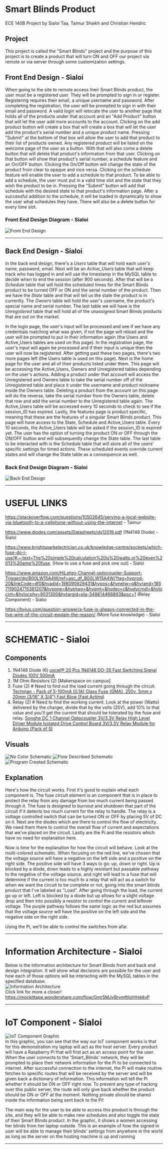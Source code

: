 # Smart Blinds Product
ECE 140B Project by Sialoi Taa, Taimur Shaikh and Christian Hendric

## Project
This project is called the "Smart Blinds" project and the purpose of this project is to create a product that will turn ON and OFF our project via remote or via server through some customization settings.

## Front End Design - Sialoi
When going to the site to remote access their Smart Blinds product, the user must be a registered user. They will be prompted to sign in or register. Registering requires their email, a unique username and password. After completing the registration, the user will be prompted to sign in with their email and password. A valid login will relocate the user to another page that holds all of the products under that account and an "Add Product" button that will let the user add more accounts to the account. Clicking on the add product button will create a box that will create a box that will let the user add the product's serial number and a unique product name. Pressing "Submit" at the bottom of that box will allow the user to add that product to their list of products owned. Any registered product will be listed on the welcome page of the user as a button. With that will also come a delete button that will delete that product's information from that user. Clicking on that button will show that product's serial number, a schedule feature and an On/OFF button. Clicking the On/Off button will change the state of the product from clear to opaque and vice versa. Clicking on the schedule feature will enable the user to add a schedule to that product. To be able to add a schedule, the user must put in a valid time slot and the state that they wish the product to be in. Pressing the "Submit" button will add that schedule with the desired state to that product's information page. After a successful addition to the schedule, it will be loaded in dynamically to show the user what schedules they have. There will also be a delete button for every time slot.
  
### Front End Design Diagram - Sialoi
![Front End Design](images/FED.jpg)
___
## Back End Design - Sialoi 
In the back end design, there's a *Users* table that will hold each user's name, password, email. Next will be an *Active_Users* table that will keep track who has logged in and will use the timestamp in the MySQL table to decide when to end the session (after 900 seconds). After that will be a *Schedule* table that will hold the scheduled times for the Smart Blinds product to be turned OFF or ON and the serial number of the product. Then we have the *State* table and that will tell us the state the product is in currently. The *Owners* table will hold the user's username, the product's special name and serial number. The last table we will have is the *Unregistered* table that will hold all of the unassigned Smart Blinds products that are out on the market.  
  
In the login page, the user's input will be processed and see if we have any credentials matching what was given, if not the page will reload and the user will be prompted to put in their information again (the Users and Active_Users tables are used on this page). In the registration page, the user's input will again be processed and if their input is unique then the user will now be registered. After getting past these two pages, there's two more pages left (the Users table is used on this page). Next is the home page for the user and all of their products listed under them. This page will be accessing the Active_Users, Owners and Unregistered tables depending on the user's actions. Adding a product under that account will access the Unregistered and Owners table to take the serial number off of the Unregistered table and place it under the username and product nickname inside the Owners table. Deleting a product from the account on this page will do the reverse, take the serial number from the Owners table, delete that row and add the serial number to the Unregistered table again. The Active_Users table will be accessed every 10 seconds to check to see if the session_ID has expired. Lastly, the features page is product specific, meaning that these are the features of a singular Smart Blinds product. This page will have access to the State, Schedule and Active_Users table. Every 10 seconds, the Active_Users table will be asked if the session_ID is expired yet. The user has the option of turning the product ON or OFF through the ON/OFF button and will subsequently change the State table. The last table to be interacted with is the Schedule table that will store all of the users' specific settings for timed actions. These scheduled events override current states and will change the State table as a consequence as well. 
  
### Back End Design Diagram - Sialoi
![Back End Design](images/BED.jpg)

___
# USEFUL LINKS
https://stackoverflow.com/questions/10502645/serving-a-local-website-via-bluetooth-to-a-cellphone-without-using-the-internet - Taimur

https://www.diodes.com/assets/Datasheets/ds12019.pdf (1N4148 Diode) - Sialoi

https://www.brightsparkelectrician.co.uk/knowledge-centre/sockets/which-fuse-do-i-use/#:~:text=The%20simple%20calculation%20is%20watts,or%20even%2013%20amp%20fuse. (How to use a fuse and pick one out) - Sialoi

https://www.amazon.com/HiLetgo-Channel-optocoupler-Support-Trigger/dp/B00LW15A4W/ref=asc_df_B00LW15A4W/?tag=hyprod-20&linkCode=df0&hvadid=198090929431&hvpos=&hvnetw=g&hvrand=1857119024715381207&hvpone=&hvptwo=&hvqmt=&hvdev=c&hvdvcmdl=&hvlocint=&hvlocphy=9031300&hvtargid=pla-348614466893&psc=1 (Relay Component) - Sialoi

https://byjus.com/question-answer/a-fuse-is-always-connected-in-the-live-wire-of-the-circuit-explain-the-reason/ (More fuse knowledge) - Sialoi



___
# SCHEMATIC - Sialoi
## Components
1. 1N4148 Diode (6) [uxcell® 20 Pcs 1N4148 DO-35 Fast Switching Signal Diodes 100V 500mA](https://www.amazon.com/dp/B0173B5G8E?psc=1&ref=ppx_yo2ov_dt_b_product_details)
2. 1M Ohm Resistors (2) [Makerspace on campus]
3. Fuse (2) # Need to find out the load current going through the circuit. [Techman - Pack of 5-100mA (0.1A) Glass Fuse (GMA), 250v, 5mm x 20mm (3/16" X 3/4") Fast Blow (Fast Acting)](https://www.amazon.com/gp/product/B074KMJHJS/ref=ewc_pr_img_1?smid=AUL3C4WVGKX82&psc=1)
4. Relay (2) # Need to find the working current. Look at the power (Watts) delivered by the charger, divide that by the volts (25V), add 10% to that value and you'll get the current that should be tolerated by the fuse and relay. [Songhe DC 1 Channel Optocoupler 3V/3.3V Relay High Level Driver Module Isolated Drive Control Board 3V/3.3V Relay Module for Arduino (Pack of 5)](https://www.amazon.com/gp/product/B07XGZSYJV/ref=ewc_pr_img_1?smid=A38CU2XC1RY0BO&psc=1)
  
## Visuals
![No Color Schematic](images/Schematic.jpg)
![Flow Described Schematic](images/Color_Guided_Schematic.jpg)
![Program Created Schematic](images/Prototype_Circuit.png)

## Explanation
Here's how the circuit works. First it's good to explain what each component is. The fuse circuit element is an component that is in place to protect the relay from any damage from too much current being passed through it. The fuse is designed to burnout and shutdown that part of the circuit if it detects too much current for the relay to handle. The relay is a voltage controlled switch that can be turned ON or OFF by placing 5V of DC on it. Next are the diodes which are there to control the flow of electricity. We need them there to control the overall flow of current and expectations that we've placed on the circuit. Lastly are the Pi and the resistors which have no need for explanation here.  

Now is time for the explanation for how the circuit will behave. Look at the multi-colored schematic. When focusing on the red line, we've chosen that the voltage source will have a negative on the left side and a positive on the right side. The positive side will have 3 ways to go: up, down or right. Up is blocked by a diode, down leads to a highly resistant but passable pathway to the negative of the voltage source, and right will lead to a fuse that will determine if the current is too much to a relay that will act as a switch for when we want the circuit to be complete or not, going into the smart blinds product that I've labeled as "Load". After going through the load, the current go up or left. Left is blocked by a diode but up allows for a slight voltage drop and then into possibly a resistor to control the current and leftover voltage. The purple pathway follows the same logic as the red but assumes that the voltage source will have the positive on the left side and the negative side on the right side.  

Using the Pi, we'll be able to control the switches from afar.
___
# Information Architecture - Sialoi
Below is the information architecture for Smart Blinds front and back end design integration. It will show what decisions are possible for the user and how each of those options will be interacting with the MySQL tables in the specified database.   
![Information Architecture](images/Smart_Blinds_Information_Architecture.png)  
Click link for more a closer! https://mockittapp.wondershare.com/flow/Gmr5MJvBrvmftlizHHd4vP
___
# IoT Component - Sialoi
![IoT Component Graphic](images/IoT_Component.png)   
In this graphic, you can see that the way our IoT component works is that for this demonstration my laptop will act as the host server. Every product will have a Raspberry Pi that will first act as an access point for the user. When the user connects to the 'Smart_Blinds' network, they will be prompted to place their network information for the Pi to be connected to internet. After successful connection to the internet, the Pi will make routine fetches to specific routes that will be received by the server and will be given back a dictionary of information. This information will tell the Pi whether it should be ON or OFF right now. To prevent any type of hacking over this public server, the route will only give back whether the product should be ON or OFF at the moment. Nothing private should be shared inside the information being sent back to the Pi!   

The main way for the user to be able to access this product is through the site, and they will be able to make new schedules and also toggle the state of their Smart Blinds product. In the graphic, it shows a women accessing her blinds from her laptop outside. This is an example of how the signed in user will be able to manage their blinds' settings from anywhere in the world as long as the server on the hosting machine is up and running
___